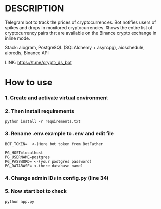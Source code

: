 # DESCRIPTION

Telegram bot to track the prices of cryptocurrencies. Bot notifies users of spikes and drops in monitored cryptocurrencies.
Shows the entire list of cryptocurrency pairs that are available on the Binance crypto exchange in inline mode.

Stack: aiogram, PostgreSQL (SQLAlchemy + asyncpg), aioschedule, aioredis, Binance API

LINK: https://t.me/crypto_ds_bot

# How to use

### 1. Create and activate virtual environment
### 2. Then install requirements

```
python install -r requirements.txt
```

### 3. Rename .env.example to .env and edit file

```
BOT_TOKEN=  <-(Here bot token from BotFather

PG_HOST=localhost
PG_USERNAME=postgres
PG_PASSWORD= <-(your postgres password)
PG_DATABASE= <-(here database name)
```

### 4. Change admin IDs in config.py (line 34)

### 5. Now start bot to check
```
python app.py
```
